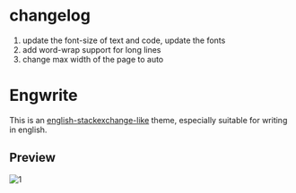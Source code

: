 # changelog
1. update the font-size of text and code, update the fonts
2. add word-wrap support for long lines
3. change max width of the page to auto

# Engwrite

This is an [english-stackexchange-like](http://english.stackexchange.com/) theme, especially suitable for writing in english.

## Preview

![1](https://i.imgur.com/eRSZ5LZ.png)

